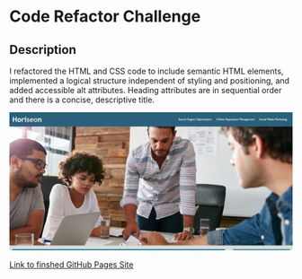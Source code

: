 # Code Refactor Challenge

## Description

I refactored the HTML and CSS code to include semantic HTML elements, implemented a logical structure independent of styling and positioning, and added accessible alt attributes. Heading attributes are in sequential order and there is a concise, descriptive title.

![Screenshot of finished website](./Screenshot%202023-06-16%20160610.png)

[Link to finshed GitHub Pages Site](https://kevinatwood.github.io/code-refactor-challenge/)
